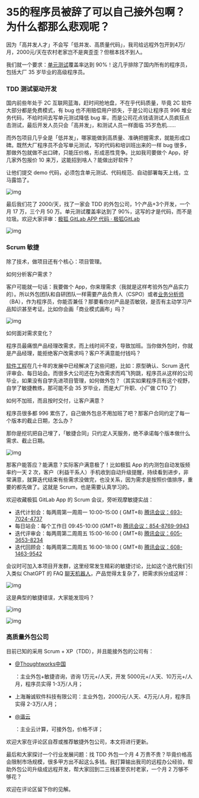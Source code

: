 # 35的程序员被辞了可以自己接外包啊？为什么都那么悲观呢？

因为「高并发人才」不会写「低并发、高质量代码」，我司给远程外包开到4万/月，2000元/天在农村老家岂不是爽歪歪？但根本找不到人。

我们就一个要求：[单元测试](https://www.zhihu.com/search?q=单元测试&search_source=Entity&hybrid_search_source=Entity&hybrid_search_extra={"sourceType"%3A"answer"%2C"sourceId"%3A2837189657})覆盖率达到 90%！这几乎排除了国内所有的程序员，包括大厂 35 岁毕业的高级程序员。

### TDD 测试驱动开发

国内前些年处于 2C 互联网蓝海，赶时间抢地盘，不在乎代码质量，毕竟 2C 软件大部分都是免费模式，有 bug 也不用赔偿用户损失，于是公司让程序员 996 堆业务代码，不给时间去写单元测试降低 bug 率，而是公司花点钱请测试人员疯狂点击测试，最后开发人员只会「高并发」，和测试人员一样面临 35岁危机……

而外包项目几乎全是「低并发」，哪家能做到高质量、准确把握需求，就能形成口碑。既然大厂程序员不会写单元测试，写的代码和培训班出来的一样 bug 很多，那做外包就做不出口碑，只能压价格，形成恶性竞争。比如我司要做个 App，好几家外包报价 10 来万，这能招到啥人？能做出好软件？

让他们提交 demo 代码，必须包含单元测试、代码规范、自动部署每天上线，立马露馅了。

![img](https://picx.zhimg.com/80/v2-75cfff1107cff6de7f68e86e432d9245_720w.webp?source=1940ef5c)

最后我们花了 2000/天，找了一家会 TDD 的外包公司，1个产品+3个开发，一个月 17 万，三个月 50 万。单元测试覆盖率达到了 90%，这写的才是代码，而不是垃圾。欢迎大家评审：[极狐 GitLab APP 代码 · 极狐GitLab](https://link.zhihu.com/?target=https%3A//jihulab.com/ultimate-plan/jihu-gitlab-app/jihu-gitlab-app)

![img](https://picx.zhimg.com/80/v2-cb08c2e16d4c5a657f544a1b7245745d_720w.webp?source=1940ef5c)

### Scrum 敏捷

除了技术，做项目还有个核心：项目管理。

如何分析客户需求？

客户可能就一句话：我要做个 App，你来理需求（我就是这样考验外包产品实力的）。所以外包团队和自研团队一样需要产品负责人（CSPO）或者[业务分析师](https://www.zhihu.com/search?q=业务分析师&search_source=Entity&hybrid_search_source=Entity&hybrid_search_extra={"sourceType"%3A"answer"%2C"sourceId"%3A2837189657})（BA），作为程序员，你能否兼任？那要看你对产品是否敏锐，是否有主动学习产品知识甚至考证。比如你会画「商业模式画布」吗？

![img](https://picx.zhimg.com/80/v2-a979e8c514a48fc2f17d333e883ebdaa_720w.webp?source=1940ef5c)

如何面对需求变化？

程序员最痛恨产品经理改需求，而上线时间不变，导致加班。当你做外包时，你就是产品经理，能拒绝客户改需求吗？客户不满意能付钱吗？

[软件工程](https://www.zhihu.com/search?q=软件工程&search_source=Entity&hybrid_search_source=Entity&hybrid_search_extra={"sourceType"%3A"answer"%2C"sourceId"%3A2837189657})在几十年的发展中已经解决了这些问题，比如：原型确认、Scrum 迭代评审会、每日站会。而很多大公司还在为改需求而鸡飞狗跳，程序员从这样的公司毕业，如果没有自学先进项目管理，如何做外包？（其实如果程序员有这个视野，自学了敏捷教练，那可能不会 35 岁毕业，而是大厂升职、小厂做 CTO 了）

如何不加班，而且按时交付，让客户满意？

程序员很多都 996 累伤了，自己做外包总不用加班了吧？那客户合同约定了每一个版本的截止日期，怎么办？

那你是挖坑把自己埋了，「敏捷合同」只约定人天服务，绝不承诺每个版本做什么需求、截止日期。

![img](https://picx.zhimg.com/80/v2-0a7b6a2b05884f02aef08f7a4f1b41a8_720w.webp?source=1940ef5c)

那客户能答应？能满意？实际客户满意极了！比如极狐 App 的内测包自动发版频率约一天 2 次，客户（利益干系人）手机收到自动升级提醒，持续看到进步，非常满意，就算迭代结束有些需求没做完，也没关系，因为需求是按照价值排序，重要的都先做了。这就是 Scrum，也是需要认真学习的。

欢迎收藏极狐 GitLab App 的 Scrum 会议，旁听观摩敏捷实战：

- 迭代计划会：每两周第一周周一 10:00-15:00 ( GMT+8) [腾讯会议：693-7024-4737](https://link.zhihu.com/?target=https%3A//meeting.tencent.com/dm/X1Ts1BYHYKVp)
- 每日站会：每个工作日 09:45-10:00 (GMT+8) [腾讯会议：854-8769-9943](https://link.zhihu.com/?target=https%3A//meeting.tencent.com/dm/qOjfdV72gwJm)
- 迭代评审会：每两周第二周周五 15:00-16:00 ( GMT+8) [腾讯会议：605-3653-8234](https://link.zhihu.com/?target=https%3A//meeting.tencent.com/dm/NfQ9fItRf4iM)
- 迭代回顾会：每两周第二周周五 16:00-18:00 ( GMT+8) [腾讯会议：608-1463-9542](https://link.zhihu.com/?target=https%3A//meeting.tencent.com/dm/VUQKH98EmZyT)

会议时可加入本项目开发群，这里经常发生精彩的敏捷讨论，比如这个迭代我们引入类似 ChatGPT 的 FAQ [聊天机器人](https://www.zhihu.com/search?q=聊天机器人&search_source=Entity&hybrid_search_source=Entity&hybrid_search_extra={"sourceType"%3A"answer"%2C"sourceId"%3A2837189657})，产品觉得太复杂了，把需求拆分成这样：

![img](https://pica.zhimg.com/80/v2-f392f4d0de70078ba917ca1fbe5a3f53_720w.webp?source=1940ef5c)

这是典型的敏捷错误，大家能发现吗？

![img](https://picx.zhimg.com/80/v2-c56d9b16e5ceb0773f30785967e583bc_720w.webp?source=1940ef5c)

![img](https://pic1.zhimg.com/80/v2-ea627b900f356ab05a92219f204ad3fa_720w.webp?source=1940ef5c)

### 高质量外包公司

目前已知的采用 Scrum + XP（TDD），并且能接外包的公司有：

- [@Thoughtworks中国](https://www.zhihu.com/people/df85bb544984788b41eb153d68ba3455)

   

  ：主业外包+敏捷咨询，咨询 1万元+/人天，开发 5000元+/人天、10万元+/人月，程序员实得 1-3万/人月；

- 上海瀚诚软件科技有限公司：主业外包，2000元/人天、4万元/人月，程序员实得 2-3万/人月；

- [@谐云](https://www.zhihu.com/people/12194e157f42911b48c821b37c82b462)

   

  ：主业云计算，可接外包，价格不详；

欢迎大家在评论区自荐或推荐敏捷外包公司，本文将进行更新。

最后和大家探讨一个行业发展问题：找 TDD 外包一个月 4 万贵不贵？毕竟价格高会限制市场规模，很多甲方出不起这么多钱。我打算输出我司的远程办公经验，帮助外包公司升级成远程开发，帮大家回到二三线甚至农村老家，一个月 2 万够不够花？

欢迎在评论区留下你的见解。

